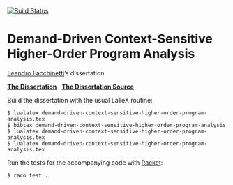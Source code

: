 [![Build Status](https://travis-ci.com/leafac/demand-driven-context-sensitive-higher-order-program-analysis.svg?branch=master)](https://travis-ci.com/leafac/demand-driven-context-sensitive-higher-order-program-analysis)

Demand-Driven Context-Sensitive Higher-Order Program Analysis
=============================================================

[Leandro Facchinetti](https://www.leafac.com)’s dissertation.

[**The Dissertation**](demand-driven-context-sensitive-higher-order-program-analysis.pdf) · [**The Dissertation Source**](demand-driven-context-sensitive-higher-order-program-analysis.tex)

Build the dissertation with the usual LaTeX routine:

```console
$ lualatex demand-driven-context-sensitive-higher-order-program-analysis.tex
$ bibtex demand-driven-context-sensitive-higher-order-program-analysis
$ lualatex demand-driven-context-sensitive-higher-order-program-analysis.tex
$ lualatex demand-driven-context-sensitive-higher-order-program-analysis.tex
```

Run the tests for the accompanying code with [Racket](https://racket-lang.org):

```console
$ raco test .
```
